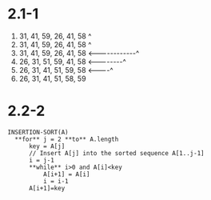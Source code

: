 # 2.1-1
1. 31, 41, 59, 26, 41, 58
       ^
2. 31, 41, 59, 26, 41, 58
           ^
3. 31, 41, 59, 26, 41, 58
  <------------^
4. 26, 31, 51, 59, 41, 58
          <--------^
5. 26, 31, 41, 51, 59, 58
                  <----^
6. 26, 31, 41, 51, 58, 59

# 2.2-2
```
INSERTION-SORT(A)
  **for** j = 2 **to** A.length
      key = A[j]
      // Insert A[j] into the sorted sequence A[1..j-1]
      i = j-1
      **while** i>0 and A[i]<key
          A[i+1] = A[i]
          i = i-1
      A[i+1]=key
``` 
